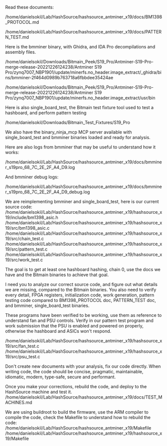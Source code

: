 Read these documents:

/home/danielsokil/Lab/HashSource/hashsource_antminer_x19/docs/BM1398_PROTOCOL.md

/home/danielsokil/Lab/HashSource/hashsource_antminer_x19/docs/PATTERN_TEST.md

Here is the bmminer binary, with Ghidra, and IDA Pro decompilations and assembly files.

/home/danielsokil/Downloads/Bitmain_Peek/S19_Pro/Antminer-S19-Pro-merge-release-20221226124238/Antminer S19 Pro/zynq7007_NBP1901/update/minerfs.no_header.image_extract/\_ghidra/bins/bmminer-2f464d0989b763718a6fbbdee35424ae

/home/danielsokil/Downloads/Bitmain_Peek/S19_Pro/Antminer-S19-Pro-merge-release-20221226124238/Antminer S19 Pro/zynq7007_NBP1901/update/minerfs.no_header.image_extract/usr/bin

Here is also single_board_test, the Bitmain test fixture tool used to test a hashboard, and perform pattern testing

/home/danielsokil/Downloads/Bitmain_Test_Fixtures/S19_Pro

We also have the binary_ninja_mcp MCP server available with single_board_test and bmminer binaries loaded and ready for analysis.

Here are also logs from bmminer that may be useful to understand how it works:

/home/danielsokil/Lab/HashSource/hashsource_antminer_x19/docs/bmminer_s19pro_68_7C_2E_2F_A4_D9.log

And bmminer debug logs:

/home/danielsokil/Lab/HashSource/hashsource_antminer_x19/docs/bmminer_s19pro_68_7C_2E_2F_A4_D9_debug.log

We are reimplementing bmminer and single_board_test, here is our current source code:
/home/danielsokil/Lab/HashSource/hashsource_antminer_x19/hashsource_x19/include/bm1398_asic.h
/home/danielsokil/Lab/HashSource/hashsource_antminer_x19/hashsource_x19/src/bm1398_asic.c
/home/danielsokil/Lab/HashSource/hashsource_antminer_x19/hashsource_x19/src/chain_test.c
/home/danielsokil/Lab/HashSource/hashsource_antminer_x19/hashsource_x19/src/pattern_test.c
/home/danielsokil/Lab/HashSource/hashsource_antminer_x19/hashsource_x19/src/work_test.c

The goal is to get at least one hashboard hashing, chain 0, use the docs we have and the Bitmain binaries to achieve that goal.

I need you to analyze our correct source code, and figure out what details we are missing, compared to the Bitmain binaries.
You also need to verify every detail, FPGA registers, initialization code, work generation, pattern testing code compared to BM1398_PROTOCOL doc, PATTERN_TEST doc, and bmminer, single_board_test binaries.

These programs have been verified to be working, use them as reference to understand fan and PSU controls.
Verify in our pattern test program and work submission that the PSU is enabled and powered on properly, otherwise the hashboard and ASICs won't respond.

/home/danielsokil/Lab/HashSource/hashsource_antminer_x19/hashsource_x19/src/fan_test.c
/home/danielsokil/Lab/HashSource/hashsource_antminer_x19/hashsource_x19/src/psu_test.c

Don't create new documents with your analysis, fix our code directly.
When writing code, the code should be concise, pragmatic, maintainable, idiomatic, modern, type-safe, secure and performant.

Once you make your corrections, rebuild the code, and deploy to the HashSource machine and test it.
/home/danielsokil/Lab/HashSource/hashsource_antminer_x19/docs/TEST_MACHINES.md

We are using buildroot to build the firmware, use the ARM compiler to compile the code, check the Makefile to understand how to rebuild the code:
/home/danielsokil/Lab/HashSource/hashsource_antminer_x19/Makefile
/home/danielsokil/Lab/HashSource/hashsource_antminer_x19/hashsource_x19/Makefile
